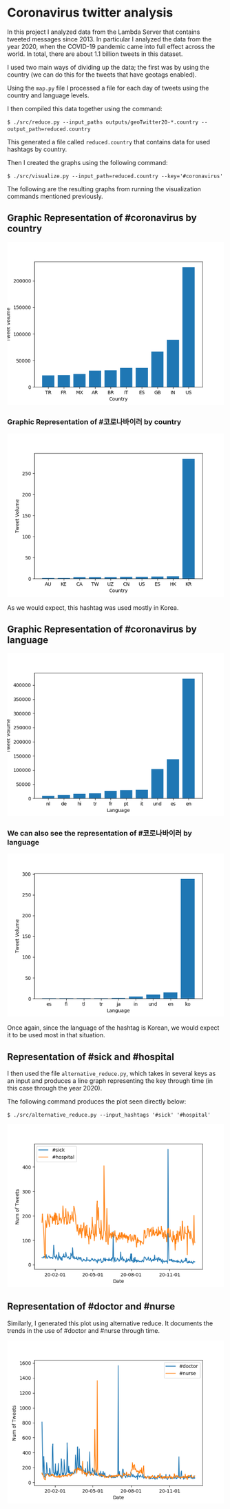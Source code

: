 # Coronavirus twitter analysis

In this project I analyzed data from the Lambda Server that contains tweeted messages since 2013. In particular I analyzed the data from the year 2020, when the COVID-19 pandemic came into full effect across the world. In total, there are about 1.1 billion tweets in this dataset.

I used two main ways of dividing up the data; the first was by using the country (we can do this for the tweets that have geotags enabled).

Using the `map.py` file I processed a file for each day of tweets using the country and language levels. 

I then compiled this data together using the command:

```
$ ./src/reduce.py --input_paths outputs/geoTwitter20-*.country --output_path=reduced.country
``` 
This generated a file called `reduced.country` that contains data for used hashtags by country.

Then I created the graphs using the following command:

```
$ ./src/visualize.py --input_path=reduced.country --key='#coronavirus'
```
The following are the resulting graphs from running the visualization commands mentioned previously.

## Graphic Representation of #coronavirus by country

![#coronavirus by country](coronavirus_country.png)

### Graphic Representation of #코로나바이러 by country

![#코로나바이러by country](코로나바이러스_country.png)

As we would expect, this hashtag was used mostly in Korea.

## Graphic Representation of #coronavirus by language

![#coronavirus by lang](coronavirus_lang.png)

### We can also see the representation of #코로나바이러 by language

![#코로나바이러by language](코로나바이러스_lang.png)

Once again, since the language of the hashtag is Korean, we would expect it to be used 
most in that situation.

## Representation of #sick and #hospital

I then used the file `alternative_reduce.py`, which takes in several keys as an input and produces a line graph representing the key through time (in this case through the year 2020).

The following command produces the plot seen directly below:

```
$ ./src/alternative_reduce.py --input_hashtags '#sick' '#hospital'
```

![#sick and #hospital through time](sick_hospital.png)

## Representation of #doctor and #nurse

Similarly, I generated this plot using alternative reduce. It documents the trends in the use of #doctor and #nurse through time.

![#doctor and #nurse in time](doctor_nurse.png)
